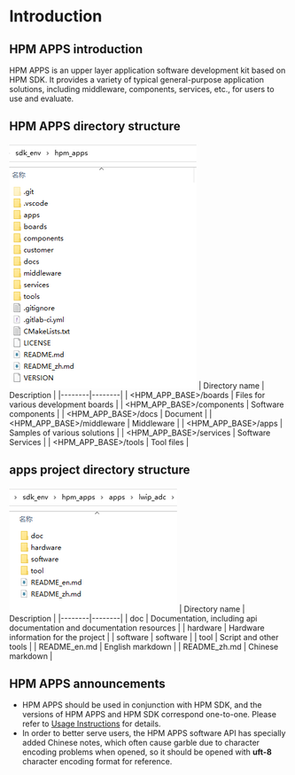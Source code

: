 # Introduction

## HPM APPS introduction
HPM APPS is an upper layer application software development kit based on HPM SDK. It provides a variety of typical general-purpose application solutions, including middleware, components, services, etc., for users to use and evaluate.

## HPM APPS directory structure
![hpm_apps](../assets/hpm_app.png)
| Directory name | Description |
|--------|--------|
| <HPM_APP_BASE>/boards | Files for various development boards |
| <HPM_APP_BASE>/components | Software components |
| <HPM_APP_BASE>/docs | Document |
| <HPM_APP_BASE>/middleware | Middleware |
| <HPM_APP_BASE>/apps | Samples of various solutions |
| <HPM_APP_BASE>/services | Software Services |
| <HPM_APP_BASE>/tools | Tool files |

## apps project directory structure
![hpm_app_apps_dir](../assets/hpm_app_apps_dir.png)
| Directory name | Description |
|--------|--------|
| doc | Documentation, including api documentation and documentation resources |
| hardware | Hardware information for the project |
| software | software |
| tool | Script and other tools |
| README_en.md | English markdown |
| README_zh.md | Chinese markdown |

## HPM APPS announcements
- HPM APPS should be used in conjunction with HPM SDK, and the versions of HPM APPS and HPM SDK correspond one-to-one. Please refer to [Usage Instructions](hpm_app_instruction_zh) for details.
- In order to better serve users, the HPM APPS software API has specially added Chinese notes, which often cause garble due to character encoding problems when opened, so it should be opened with **uft-8** character encoding format for reference.

